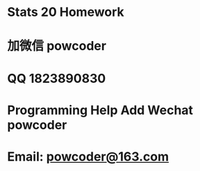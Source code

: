 # Stats 20 Homework
# 加微信 powcoder

# QQ 1823890830

# Programming Help Add Wechat powcoder

# Email: powcoder@163.com

